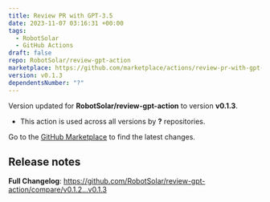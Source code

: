 ```yaml
---
title: Review PR with GPT-3.5
date: 2023-11-07 03:16:31 +00:00
tags:
  - RobotSolar
  - GitHub Actions
draft: false
repo: RobotSolar/review-gpt-action
marketplace: https://github.com/marketplace/actions/review-pr-with-gpt-3-5
version: v0.1.3
dependentsNumber: "?"
---
```



Version updated for **RobotSolar/review-gpt-action** to version **v0.1.3**.
- This action is used across all versions by **?** repositories.

Go to the [GitHub Marketplace](https://github.com/marketplace/actions/review-pr-with-gpt-3-5) to find the latest changes.

## Release notes

**Full Changelog**: https://github.com/RobotSolar/review-gpt-action/compare/v0.1.2...v0.1.3
